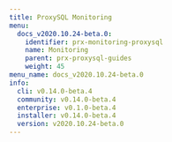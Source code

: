```yaml
---
title: ProxySQL Monitoring
menu:
  docs_v2020.10.24-beta.0:
    identifier: prx-monitoring-proxysql
    name: Monitoring
    parent: prx-proxysql-guides
    weight: 45
menu_name: docs_v2020.10.24-beta.0
info:
  cli: v0.14.0-beta.4
  community: v0.14.0-beta.4
  enterprise: v0.1.0-beta.4
  installer: v0.14.0-beta.4
  version: v2020.10.24-beta.0
---
```


